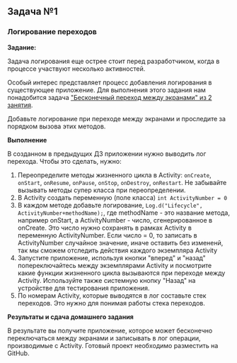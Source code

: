 
## Задача №1

### Логирование переходов



**Задание:**

Задача логирования еще острее стоит перед разработчиком, когда в процессе участвуют несколько активностей. 


Особый интерес представляет процесс добавления логирования в существующее приложение.
Для выполнения этого задания нам понадобится задача ["Бесконечный переход между экранами" из 2 занятия](https://github.com/netology-code/and-homeworks/tree/master/1.2.hello-world/1.2.2).


Добавьте логирование при переходе между экранами и проследите за порядком вызова этих методов. 



**Выполнение**

В созданном в предыдущих ДЗ приложении нужно выводить лог перехода.
Чтобы это сделать, нужно:

1. Переопределите методы жизненного цикла в Activity:  `onCreate`, `onStart`, `onResume`, `onPause`, `onStop`, `onDestroy`, `onRestart`. Не забывайте вызывать методы супер класса при переопределении.
2. В Activity создать переменную (поле класса) `int ActivityNumber = 0`
3. В каждом методе добавьте логирование, `Log.d("Lifecycle", ActivityNumber+methodName);`, где methodName - это название метода, например onStart, а ActivityNumber - число, сгенерированное в onCreate. Это число нужно сохранять в рамках Activity в переменную ActivityNumber. Если число = 0, то записать в ActivityNumber случайное значение, иначе оставить без измененй, так мы сможем отследить действия каждого экземпляра Activity
4. Запустите приложение, используя кнопки "вперед" и "назад" попереключайтесь между экземплярами Activity и посмотрите какие функции жизненного цикла вызываются при переходе между Activity. Используйте также системную кнопку "Назад" на устройстве для тестирования приложения.
5. По номерам Activity, которые выводятся в лог составьте стек переходов. Это нужно для понимая работы стека переходов. 



**Результаты и сдача домашнего задания**

В результате вы получите приложение, которое может бесконечно переключаться между экранами и записывать в лог операции, производимые с Activity.
Готовый проект необходимо разместить на GitHub.
